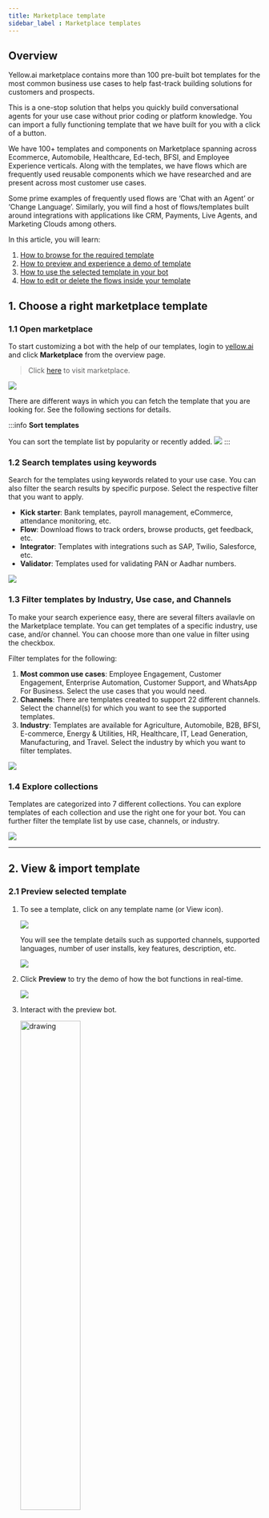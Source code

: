 ```yaml
---
title: Marketplace template 
sidebar_label : Marketplace templates
---
```


## Overview

Yellow.ai marketplace contains more than 100 pre-built bot templates for the most common business use cases to help fast-track building solutions for customers and prospects.  

This is a one-stop solution that helps you quickly build conversational agents for your use case without prior coding or platform knowledge. You can import a fully functioning template that we have built for you with a click of a button. 

We have 100+ templates and components on Marketplace spanning across Ecommerce, Automobile, Healthcare, Ed-tech, BFSI, and Employee Experience verticals. Along with the templates, we have flows which are frequently used reusable components which we have researched and are present across most customer use cases. 

Some prime examples of frequently used flows are ‘Chat with an Agent’ or ‘Change Language’. Similarly, you will find a host of flows/templates built around integrations with applications like CRM, Payments, Live Agents, and Marketing Clouds among others.

In this article, you will learn:

1. [How to browse for the required template](#1)
2. [How to preview and experience a demo of template](#2)
3. [How to use the selected template in your bot](#3)
4. [How to edit or delete the flows inside your template](#4)


## <a name="1"></a> 1. Choose a right marketplace template 

### 1.1 Open marketplace 

To start customizing a bot with the help of our templates, login to [yellow.ai](https://cloud.yellow.ai/auth/login) and click **Marketplace** from the overview page.

> Click [here](https://cloud.yellow.ai/marketplace) to visit marketplace. 


![](https://i.imgur.com/oQJRB60.jpg)


There are different ways in which you can fetch the template that you are looking for. See the following sections for details. 

:::info
**Sort templates**   

You can sort the template list by popularity or recently added. 
![](https://i.imgur.com/EXT9Vk1.png)
:::

### 1.2 Search templates using keywords

Search for the templates using keywords related to your use case. You can also filter the search results by specific purpose. Select the respective filter that you want to apply. 

- **Kick starter**: Bank templates, payroll management, eCommerce, attendance monitoring, etc. 
- **Flow**: Download flows to track orders, browse products, get feedback, etc. 
- **Integrator**: Templates with integrations such as SAP, Twilio, Salesforce, etc.
- **Validator**: Templates used for validating PAN or Aadhar numbers. 

![](https://i.imgur.com/5veE3JM.png)



### 1.3 Filter templates by Industry, Use case, and Channels

To make your search experience easy, there are several filters availavle on the Marketplace template. You can get templates of a specific industry, use case, and/or channel. You can choose more than one value in filter using the checkbox.

Filter templates for the following:
1. **Most common use cases**: Employee Engagement, Customer Engagement, Enterprise Automation, Customer Support, and WhatsApp For Business. Select the use cases that you would need.
2. **Channels**: There are templates created to support 22 different channels. Select the channel(s) for which you want to see the supported templates.
3. **Industry**: Templates are available for Agriculture, Automobile, B2B, BFSI, E-commerce, Energy & Utilities, HR, Healthcare, IT, Lead Generation, Manufacturing, and Travel. Select the industry by which you want to filter templates.


![](https://i.imgur.com/5cJ8FHS.png)


### 1.4 Explore collections

Templates are categorized into 7 different collections. You can explore templates of each collection and use the right one for your bot. You can further filter the template list by use case, channels, or industry.

![](https://i.imgur.com/MlEkolg.png)


***

## 2. View & import template

### <a name="2"></a> 2.1 Preview selected template 

1. To see a template, click on any template name (or View icon). 

   ![](https://i.imgur.com/m5VECfy.png)

   You will see the template details such as supported channels, supported languages, number of user installs, key features, description, etc. 

   ![](https://i.imgur.com/zuYvhvA.png)

2. Click **Preview** to try the demo of how the bot functions in real-time. 

   ![](https://i.imgur.com/lxSkaNt.png)

3. Interact with the preview bot.

   <img src="https://i.imgur.com/7FYZVtd.png" alt="drawing" width="50%"/>



### <a name="3"></a> 2.2 Use template in your bot

1. To import the template, click on any template name (or Use template icon). 

   ![](https://i.imgur.com/Wey5PYw.png)

- (Or) You can also open the template and click **+Use template**.

   ![](https://i.imgur.com/SP1uMq4.png)

2. Choose the bot that you want to add this template (these flows) and click **Use template**.

   ![](https://i.imgur.com/0uV4TOP.png)

:::note

**Export flows from one bot to another**

If you have an existing flow that is being used in one of your bots and you want to use the same flow in the current bot, you can do with the help of Marketplace component feature. This feature can be used when the available templates on our Marketplace does not match your requirement, but there is a functioning flow which is already exisiting on yellow.ai platform in another bot.
Click [here](https://docs.yellow.ai/docs/platform_concepts/studio/build/journeys#6-export-flow-from-one-bot-to-another) to learn how. 
:::

3. Flows will be imported and trained automatically for your bot. 


## <a name="4"></a> 3. Edit imported flows 


To edit imported flows, go to **Studio** > **Build** > **Flows** and edit the flow. Learn more about flows and how to edit flows [here](https://docs.yellow.ai/docs/platform_concepts/studio/build/journeys#2-introdution-to-flow). 

The following actions can be performed after exporting the template: 



#### Delete flow

If you have exported flows that are not relevant to your use case, you can delete the flows by clicking the menu on the right and selecting **Delete**. 
For example, if you have exported the same flow twice, one flow can be deleted or if your bot does not require verification, that flow can be deleted. 

![](https://i.imgur.com/u3yhreX.png)

#### Clone flow

If you want to reuse one flow more than once, you can clone the flows by clicking the menu on the right and selecting **Clone**. While cloning you can enter a custom flow name and description. 
For example, the 'Bike Models' and 'Bike Models clone' flow will have the same flow except the models displayed through it will be different. 

![](https://i.imgur.com/6fvtk0R.png)


#### Edit flow 

1. To edit a flow, open the flow by clicking on the flow name. 

![](https://i.imgur.com/gfw2hy9.png)

2. **Edit text**: Text inside each node can be rephrased. Open any node and enter the text in **Bot says**. For example,  "Remember me? I'm Mia, here to collect your AADHAR information." can be changed to "Hey! Please provide your AADHAR information."

<img src="https://i.imgur.com/ypOZfjh.png)" alt="drawing" width="70%"/>

3. **Add new nodes**: New nodes can be added when required. 


| Nodes         | Description |
| ------------ | -------------------------------------------------------------------------------------------------------------------------------------------------------------------------------------------------------------------- |
| **Prompts**  | Prompts can be used when the bot expects a user to respond to the posed question. Click [here](https://docs.yellow.ai/docs/platform_concepts/studio/build/nodes/prompt-nodes) to learn more.                           |
| **Messages** | Messages can be used when the bot has to display information to the user without expecting any response. Click [here](https://docs.yellow.ai/docs/platform_concepts/studio/build/nodes/message-nodes) to learn more. These nodes can be used to provide a human touch to the conversation. |
| **Action**   | Actions are non-interactive nodes that can be used to perform a specific task. Click [here](https://docs.yellow.ai/docs/platform_concepts/studio/build/nodes/action-nodes) to learn more.                            |
|    **Logic**   |  Logic nodes can be used when the flow must be branched based on the given conditions. Click [here](https://docs.yellow.ai/docs/platform_concepts/studio/build/nodes/logic-nodes) to learn more.  |

4. **Delete nodes**: You can delete a few unnecessary nodes provided in the default flow by clicking the delete icon. After deleting the node, connect the node to the next node so that the flow persists. 

![](https://i.imgur.com/7O9NTQz.png)

5. After editing, click **Publish changes**. 

![](https://i.imgur.com/oRoCiRc.jpg)





:::info

1. Learn how to **export flows** from one bot to another, [click here](https://docs.yellow.ai/docs/platform_concepts/studio/build/journeys#6-export-flow-from-one-bot-to-another)
2. Learn to **debug the flows** in the template you imported, [click here](https://docs.yellow.ai/docs/platform_concepts/studio/test-and-publish-bot/debug-flow). 
3. Learn how to **publish the changes** after customizing your bot, [click here](https://docs.yellow.ai/docs/platform_concepts/studio/test-and-publish-bot/modes).
:::
   


